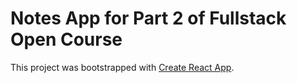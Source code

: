 # Notes App for Part 2 of Fullstack Open Course

This project was bootstrapped with [Create React App](https://github.com/facebook/create-react-app).

